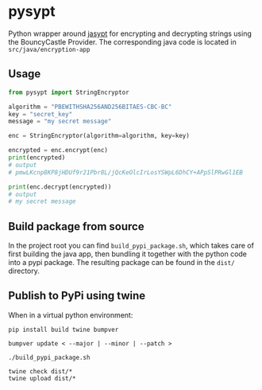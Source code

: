 # pysypt

Python wrapper around [jasypt](http://www.jasypt.org/) for encrypting and decrypting strings using the BouncyCastle
Provider. The corresponding java code is located in `src/java/encryption-app`

## Usage

```python
from pysypt import StringEncryptor

algorithm = "PBEWITHSHA256AND256BITAES-CBC-BC"
key = "secret_key"
message = "my secret message"

enc = StringEncryptor(algorithm=algorithm, key=key)

encrypted = enc.encrypt(enc)
print(encrypted)
# output
# pmwLKcnp8KP8jHDUf9r21Pbr8L/jQcKeOlcIrLosYSWpL6DhCY+APpSlPRwGl1EB

print(enc.decrypt(encrypted))
# output
# my secret message
```

## Build package from source

In the project root you can find `build_pypi_package.sh`, which takes care of first building the java app, then bundling
it together with the python code into a pypi package. The resulting package can be found in the `dist/` directory.

## Publish to PyPi using twine

When in a virtual python environment:

```shell
pip install build twine bumpver

bumpver update < --major | --minor | --patch >

./build_pypi_package.sh

twine check dist/*
twine upload dist/*
```